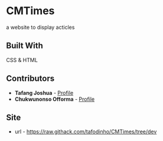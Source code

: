 #  CMTimes

a website to display acticles

## Built With

CSS & HTML

## Contributors

* **Tafang Joshua**  - [Profile](https://github.com/tafodinho)
* **Chukwunonso Offorma** - [Profile](https://github.com/offorma)


## Site
* url - https://raw.githack.com/tafodinho/CMTimes/tree/dev
